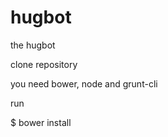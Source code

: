 hugbot
===========

the hugbot

clone repository

you need bower, node and grunt-cli

run

$ bower install


